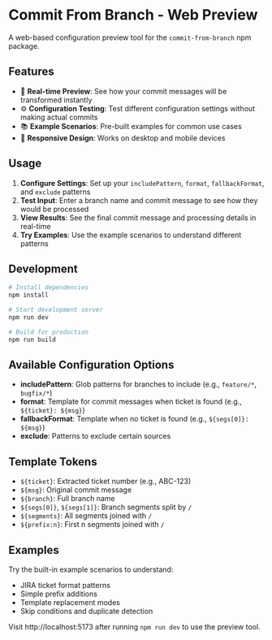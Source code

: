 # Commit From Branch - Web Preview

A web-based configuration preview tool for the `commit-from-branch` npm package.

## Features

- 🎯 **Real-time Preview**: See how your commit messages will be transformed instantly
- ⚙️ **Configuration Testing**: Test different configuration settings without making actual commits  
- 📚 **Example Scenarios**: Pre-built examples for common use cases
- 📱 **Responsive Design**: Works on desktop and mobile devices

## Usage

1. **Configure Settings**: Set up your `includePattern`, `format`, `fallbackFormat`, and `exclude` patterns
2. **Test Input**: Enter a branch name and commit message to see how they would be processed
3. **View Results**: See the final commit message and processing details in real-time
4. **Try Examples**: Use the example scenarios to understand different patterns

## Development

```bash
# Install dependencies
npm install

# Start development server
npm run dev

# Build for production
npm run build
```

## Available Configuration Options

- **includePattern**: Glob patterns for branches to include (e.g., `feature/*`, `bugfix/*`)
- **format**: Template for commit messages when ticket is found (e.g., `${ticket}: ${msg}`)
- **fallbackFormat**: Template when no ticket is found (e.g., `${segs[0]}: ${msg}`)
- **exclude**: Patterns to exclude certain sources

## Template Tokens

- `${ticket}`: Extracted ticket number (e.g., ABC-123)
- `${msg}`: Original commit message
- `${branch}`: Full branch name
- `${segs[0]}`, `${segs[1]}`: Branch segments split by `/`
- `${segments}`: All segments joined with `/`
- `${prefix:n}`: First n segments joined with `/`

## Examples

Try the built-in example scenarios to understand:
- JIRA ticket format patterns
- Simple prefix additions
- Template replacement modes
- Skip conditions and duplicate detection

Visit http://localhost:5173 after running `npm run dev` to use the preview tool.
